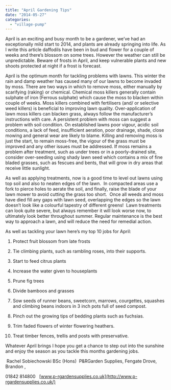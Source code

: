 ```yaml
---
title: "April Gardening Tips"
date: "2014-05-27"
categories: 
  - "village-pump"
---
```


April is an exciting and busy month to be a gardener, we’ve had an exceptionally mild start to 2014, and plants are already springing into life. As I write this article daffodils have been in bud and flower for a couple of weeks and there’s blossom on some trees. However the weather can still be unpredictable. Beware of frosts in April, and keep vulnerable plants and new shoots protected at night if a frost is forecast. 

April is the optimum month for tackling problems with lawns. This winter the rain and damp weather has caused many of our lawns to become invaded by moss. There are two ways in which to remove moss, either manually by scarifying (raking) or chemical. Chemical moss killers generally contain sulphate of iron (Ferrous sulphate) which cause the moss to blacken within couple of weeks. Moss killers combined with fertilisers (and/ or selective weed killers) is beneficial to improving lawn quality. Over-application of lawn moss killers can blacken grass, always follow the manufacturer’s instructions with care. A persistent problem with moss can suggest a problem with soil condition. On established lawns poor vigour, acidic soil conditions, a lack of feed, insufficient aeration, poor drainage, shade, close mowing and general wear are likely to blame. Killing and removing moss is just the start, to remain moss-free, the vigour of the grass must be improved and any other issues must be addressed. If moss remains a problem after treatment, such as under trees or in a poorly-drained site, consider over-seeding using shady lawn seed which contains a mix of fine bladed grasses, such as fescues and bents, that will grow in dry areas that receive little sunlight.

As well as applying treatments, now is a good time to level out lawns using top soil and also to neaten edges of the lawn.  In compacted areas use a fork to pierce holes to aerate the soil, and finally, raise the blade of your lawn mower to avoid cutting the grass too short.  Once all weeds and moss have died fill any gaps with lawn seed, overlapping the edges so the lawn doesn’t look like a colourful tapestry of different greens!  Lawn treatments can look quite severe, but always remember it will look worse now, to ultimately look better throughout summer. Regular maintenance is the best way to approach a lawn, and will reduce the need for remedial action.

As well as tackling your lawn here’s my top 10 jobs for April:

1. Protect fruit blossom from late frosts
2. Tie climbing plants, such as rambling roses, into their supports.
3. Start to feed citrus plants
4. Increase the water given to houseplants
5. Prune fig trees
6. Divide bamboos and grasses
7. Sow seeds of runner beans, sweetcorn, marrows, courgettes, squashes and climbing beans indoors in 3 inch pots full of seed compost.
8. Pinch out the growing tips of bedding plants such as fuchsias.
9. Trim faded flowers of winter flowering heathers.

10. Treat timber fences, trellis and posts with preservative.

Whatever April brings I hope you get a chance to step out into the sunshine and enjoy the season as you tackle this months gardening jobs.

 Rachel Sobiechowski BSc (Hons)  P&RGarden Supplies, Fengate Drove, Brandon ,

01842 814800   [www.p-rgardensupplies.co.uk](http://www.p-rgardensupplies.co.uk/)
